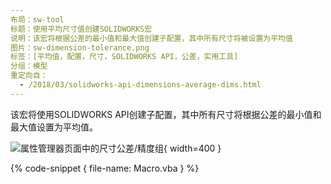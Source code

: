 ```yaml
---
布局：sw-tool
标题：使用平均尺寸值创建SOLIDWORKS宏
说明：该宏将根据公差的最小值和最大值创建子配置，其中所有尺寸将被设置为平均值
图片：sw-dimension-tolerance.png
标签：[平均值，配置，尺寸，SOLIDWORKS API，公差，实用工具]
分组：模型
重定向自：
  - /2018/03/solidworks-api-dimensions-average-dims.html
---
```


该宏将使用SOLIDWORKS API创建子配置，其中所有尺寸将根据公差的最小值和最大值设置为平均值。

![属性管理器页面中的尺寸公差/精度组](sw-dimension-tolerance.png){ width=400 }

{% code-snippet { file-name: Macro.vba } %}